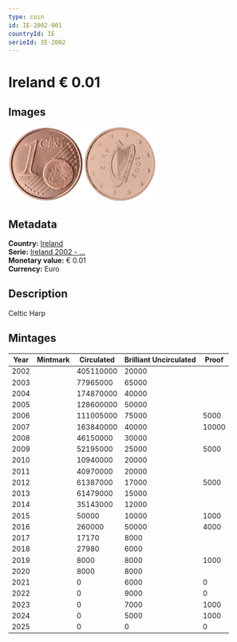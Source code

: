 ```yaml
---
type: coin
id: IE-2002-001
countryId: IE
serieId: IE-2002
---
```


# Ireland € 0.01

## Images

<img src="../../../Images/common-2002-001.webp" height="150" alt="Front image"><img src="Images/ireland-2002-001.webp" height="150" alt="Back image">

## Metadata

**Country:** [Ireland](../index.md)\
**Serie:** [Ireland 2002 - ...](index.md)\
**Monetary value:** € 0.01\
**Currency:** Euro

## Description

Celtic Harp

## Mintages

| Year | Mintmark | Circulated | Brilliant Uncirculated | Proof |
| ---- | -------- | ---------- | ---------------------- | ----- |
| 2002 |          | 405110000  | 20000                  |       |
| 2003 |          | 77965000   | 65000                  |       |
| 2004 |          | 174870000  | 40000                  |       |
| 2005 |          | 128600000  | 50000                  |       |
| 2006 |          | 111005000  | 75000                  | 5000  |
| 2007 |          | 163840000  | 40000                  | 10000 |
| 2008 |          | 46150000   | 30000                  |       |
| 2009 |          | 52195000   | 25000                  | 5000  |
| 2010 |          | 10940000   | 20000                  |       |
| 2011 |          | 40970000   | 20000                  |       |
| 2012 |          | 61387000   | 17000                  | 5000  |
| 2013 |          | 61479000   | 15000                  |       |
| 2014 |          | 35143000   | 12000                  |       |
| 2015 |          | 50000      | 10000                  | 1000  |
| 2016 |          | 260000     | 50000                  | 4000  |
| 2017 |          | 17170      | 8000                   |       |
| 2018 |          | 27980      | 6000                   |       |
| 2019 |          | 8000       | 8000                   | 1000  |
| 2020 |          | 8000       | 8000                   |       |
| 2021 |          | 0          | 6000                   | 0     |
| 2022 |          | 0          | 9000                   | 0     |
| 2023 |          | 0          | 7000                   | 1000  |
| 2024 |          | 0          | 5000                   | 1000  |
| 2025 |          | 0          | 0                      | 0     |
